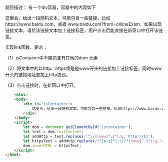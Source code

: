 题目描述： 有一个div容器，容器中的内容如下

<div id="jsContainer">
    这里会，给出一段随机文本，可能包含一些链接，比如https://www.baidu.com，或者 www.baidu.com?from=onlineExam，如果出现链接文本，请给该链接文本加上链接标签，用户点击后能直接在新窗口中打开该链接。
</div>

实现link函数，要求： 

（1）jsContainer中不能包含有其他的dom 元素 

（2）将文本中的以http、https或是是www开头的链接加上链接标签，同时www开头的链接地址要加上http协议。 

（3）点击链接时，在新窗口中打开。

```html
    <html>
    <body>
        <div id="jsContainer">
            这里会，给出一段随机文本，可能包含一些链接，比如https://www.baidu.com，或者 www.baidu.com?from=onlineExam，如果出现链接文本，请给该链接文本加上链接标签，用户点击后能直接在新窗口中打开该链接。
        </div>
    </body>
    <script>
        let dom = document.getElementById('jsContainer');
        let text = dom.textContent;
        let addHttp = text.replace(/[^\/](www[^，]*)/g,'http://$1');
        let httpsText = addHttp.replace(/(([a-z]*[:\/]*)?www[^，]*)/g,'<a target="_blank" href=$1 >$1</a>')
        dom.innerHTML = httpsText;
    </script>
</html>
```